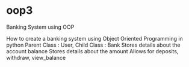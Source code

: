 # oop3
Banking System using OOP

How to create a banking system using Object Oriented Programming in python
Parent Class : User,
Child Class  : Bank
Stores details about the account balance
Stores details about the amount
Allows for deposits, withdraw, view_balance
